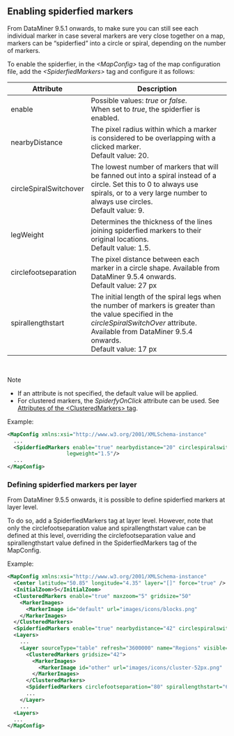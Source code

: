 ## Enabling spiderfied markers

From DataMiner 9.5.1 onwards, to make sure you can still see each individual marker in case several markers are very close together on a map, markers can be “spiderfied” into a circle or spiral, depending on the number of markers.

To enable the spiderfier, in the *\<MapConfig>* tag of the map configuration file, add the *\<SpiderfiedMarkers>* tag and configure it as follows:

| Attribute              | Description                                                                                                                                                                                                                                     |
|------------------------|-------------------------------------------------------------------------------------------------------------------------------------------------------------------------------------------------------------------------------------------------|
| enable                 | Possible values: *true* or *false*.<br> When set to *true*, the spiderfier is enabled.                                                                         |
| nearbyDistance         | The pixel radius within which a marker is considered to be overlapping with a clicked marker.<br> Default value: 20.                                                                                                                            |
| circleSpiralSwitchover | The lowest number of markers that will be fanned out into a spiral instead of a circle. Set this to 0 to always use spirals, or to a very large number to always use circles. <br> Default value: 9.                                            |
| legWeight              | Determines the thickness of the lines joining spiderfied markers to their original locations.<br> Default value: 1.5.                                                                                                                           |
| circlefootseparation   | The pixel distance between each marker in a circle shape. Available from DataMiner 9.5.4 onwards.<br> Default value: 27 px                                                                                                                      |
| spirallengthstart      | The initial length of the spiral legs when the number of markers is greater than the value specified in the *circleSpiralSwitchOver* attribute. Available from DataMiner 9.5.4 onwards.<br> Default value: 17 px |

 

> [!NOTE]
> -  If an attribute is not specified, the default value will be applied.
> -  For clustered markers, the *SpiderfyOnClick* attribute can be used. See [Attributes of the \<ClusteredMarkers> tag](Grouping_markers_in_one_clustered_marker.md#attributes-of-the-clusteredmarkers-tag).

Example:

```xml
<MapConfig xmlns:xsi="http://www.w3.org/2001/XMLSchema-instance"            xmlns:xsd="http://www.w3.org/2001/XMLSchema">
  ...                                                                                                                           
  <SpiderfiedMarkers enable="true" nearbydistance="20" circlespiralswitchover="9"                                              
                   legweight="1.5"/>                                                                                              
  ...                                                                                                                           
</MapConfig>                                                                                                                 
```

### Defining spiderfied markers per layer

From DataMiner 9.5.5 onwards, it is possible to define spiderfied markers at layer level.

To do so, add a SpiderfiedMarkers tag at layer level. However, note that only the circlefootseparation value and spirallengthstart value can be defined at this level, overriding the circlefootseparation value and spirallengthstart value defined in the SpiderfiedMarkers tag of the MapConfig.

Example:

```xml
<MapConfig xmlns:xsi="http://www.w3.org/2001/XMLSchema-instance"            xmlns:xsd="http://www.w3.org/2001/XMLSchema">                                           
  <Center latitude="50.85" longitude="4.35" layer="[]" force="true" />                                                                                                  
  <InitialZoom>5</InitialZoom>                                                                                                                                           
  <ClusteredMarkers enable="true" maxzoom="5" gridsize="50"                  zoomonclick="false" spiderfyonclick="true">                                              
    <MarkerImages>                                                                                                                                                          
      <MarkerImage id="default" url="images/icons/blocks.png"             width="16" height="16" anchor="8,8"/>                                                           
    </MarkerImages>                                                                                                                                                         
  </ClusteredMarkers>                                                                                                                                                     
  <SpiderfiedMarkers enable="true" nearbydistance="42" circlespiralswitchover="6"                   legweight="1.5" circlefootseparation="10" spirallengthstart="12"/>
  <Layers>                                                                                                                                                                
    ...                                                                                                                                                                      
    <Layer sourceType="table" refresh="3600000" name="Regions" visible="true"       allowToggle="true" autoFit="false" limitToBounds="false" minZoom="1">               
      <ClusteredMarkers gridsize="42">                                                                                                                                        
        <MarkerImages>                                                                                                                                                          
          <MarkerImage id="other" url="images/icons/cluster-52px.png"             width="52" height="52" anchor="0,0"/>                                                       
        </MarkerImages>                                                                                                                                                         
      </ClusteredMarkers>                                                                                                                                                     
      <SpiderfiedMarkers circlefootseparation="80" spirallengthstart="6"/>                                                                                                    
      ...                                                                                                                                                                      
    </Layer>                                                                                                                                                                
    ...                                                                                                                                                                      
  <Layers>                                                                                                                                                                
  ...                                                                                                                                                                      
</MapConfig>                                                                                                                                                            
```
